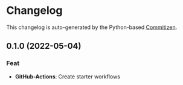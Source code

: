 # Changelog

This changelog is auto-generated by the Python-based
[Commitizen](https://commitizen-tools.github.io/commitizen).

## 0.1.0 (2022-05-04)

### Feat

- **GitHub-Actions**: Create starter workflows
